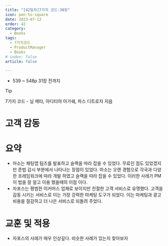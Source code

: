 ```yaml
---
title: "[42일차]7가지 코드-30장"
icon: pen-to-square
date: 2023-07-12
order: 42
category:
  - Books
tags:
  - 7가지코드
  - ProductManager
  - Books
# index: false
article: false

---
```


- 539 ~ 548p 31장 전까지

<!-- more -->

>[!tip]
>7가지 코드 - 닐 메타, 아디티야 아가쉐, 파스 디트로자 지음


# 고객 감동

# 요약

- 마소는 채팅앱 팀즈를 발표하고 슬랙을 따라 잡을 수 있었다. 무료인 점도 있었겠지만 준법 감시 부분에서 나타나는 장점이 있었다. 마소는 오랜 경험으로 각국과 다양한 프레임워크에 따라 개발 하였고 슬랙을 따라 잡을 수 있었다. 이러한 사례가 PM이 법을 잘 알고 이용 했을때의 이점 이다.
- 자포스는 평범한 이커머스 업체로 보이지만 친절한 고객 서비스로 유명했다. 고객을 감동 시키는 서비스로 이는 가장 강력한 마케팅 도구가 되었다. 이는 마케팅과 광고비용을 절감하고 더 나은 서비스로 되돌려 주었다.

# 교훈 및 적용

- 자포스의 사례가 매우 인상깊다. 비슷한 사례가 있는지 찾아보자